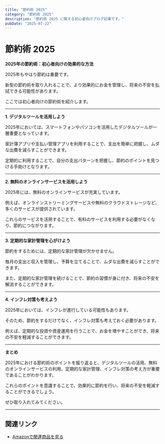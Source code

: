 ```yaml
---
title: "節約術 2025"
category: "節約術 2025"
description: "節約術 2025 に関する初心者向けブログ記事です。"
pubDate: "2025-07-22"
---
```


# 節約術 2025

**2025年の節約術：初心者向けの効果的な方法**

2025年もやはり節約は重要です。

新型の節約術を取り入れることで、より効果的にお金を管理し、将来の不安を払拭できる可能性があります。

ここでは初心者向けの節約術を紹介します。



---

**1. デジタルツールを活用しよう**

2025年においては、スマートフォンやパソコンを活用したデジタルツールが一層重要となっています。

家計簿アプリや支払い管理アプリを利用することで、支出を簡単に把握し、ムダな出費を減らすことができます。

定期的に利用することで、自分の支出パターンを把握し、節約のポイントを見つける手助けとなります。



---

**2. 無料のオンラインサービスを活用しよう**

2025年には、無料のオンラインサービスが充実しています。

例えば、オンラインストリーミングサービスや無料のクラウドストレージなど、多くのサービスが提供されています。

これらのサービスを活用することで、有料のサービスを利用する必要がなくなり、節約につながります。



---

**3. 定期的な家計管理を心がけよう**

節約をするためには、定期的な家計管理が欠かせません。

毎月の支出と収入を管理し、予算を立てることで、ムダな出費を減らすことができます。

また、定期的な家計管理を続けることで、節約の習慣が身に付き、将来の不安を解消することができます。



---

**4. インフレ対策も考えよう**

2025年においては、インフレが進行している可能性もあります。

そのため、節約をするだけでなく、インフレ対策も考えておく必要があります。

例えば、定期的な投資や資産運用を行うことで、お金を増やすことができ、将来の不安を軽減することができます。



---

**まとめ**

2025年における節約術のポイントを振り返ると、デジタルツールの活用、無料のオンラインサービスの利用、定期的な家計管理、インフレ対策の考え方が重要であることがわかります。

これらのポイントを意識することで、効果的に節約を行い、将来の不安を軽減することができるでしょう。

ぜひ取り入れてみてください。



---

## 関連リンク

- [Amazonで関連商品を見る](https://www.amazon.co.jp/s?k=%E7%AF%80%E7%B4%84%E8%A1%93+2025&tag=autowritehubai-22)
